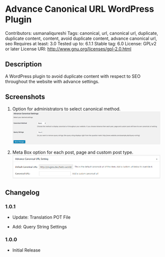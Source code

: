# Advance Canonical URL WordPress Plugin

Contributors: usmanaliqureshi
Tags: canonical, url, canonical url, duplicate, duplicate content, content, avoid duplicate content, advance canonical url, seo
Requires at least: 3.0
Tested up to: 6.1.1
Stable tag: 6.0
License: GPLv2 or later
License URI: http://www.gnu.org/licenses/gpl-2.0.html

## Description

A WordPress plugin to avoid duplicate content with respect to SEO throughout the website with advance settings.

## Screenshots

1. Option for administrators to select canonical method.![Option for administrators to select canonical method.](https://raw.githubusercontent.com/usmanaliqureshi/advance-canonical-url/development/screenshot-1.png)

2. Meta Box option for each post, page and custom post type.![Meta Box option for each post, page and custom post type.](https://raw.githubusercontent.com/usmanaliqureshi/advance-canonical-url/development/screenshot-2.png)


## Changelog

### 1.0.1

* Update: Translation POT File

* Add: Query String Settings

### 1.0.0

* Initial Release
